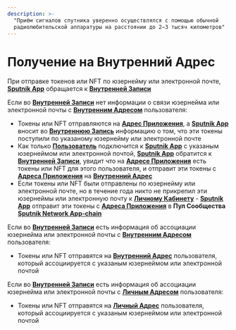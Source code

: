 ```yaml
---
description: >-
  "Приём сигналов спутника уверенно осуществлялся с помощью обычной
  радиолюбительской аппаратуры на расстоянии до 2—3 тысяч километров"
---
```


# Получение на Внутренний Адрес

При отправке токенов или NFT по юзернейму или электронной почте, [**Sputnik App**](../) обращается к [**Внутренней Записи**](vnutrennyaya-zapis.md)

Если во [**Внутренней Записи**](vnutrennyaya-zapis.md) нет информации о связи юзернейма или электронной почты с [**Внутренним Адресом**](../../slovar-terminov-i-skhema/vnutrennii-adres.md) пользователя:

* Токены или NFT отправляются на [**Адрес Приложения**](../../slovar-terminov-i-skhema/adres-prilozheniya.md), а [**Sputnik App**](../) вносит во [**Внутреннюю Запись**](vnutrennyaya-zapis.md) информацию о том, что эти токены поступили по указаному юзернейму или электронной почте
* Как только [**Пользователь**](../../slovar-terminov-i-skhema/polzovatel.md) подключится к [**Sputnik App**](../) с указаным юзернеймом или электронной почтой, [**Sputnik App**](../) обратится к [**Внутренней Записи**](vnutrennyaya-zapis.md), увидит что на [**Адресе Приложения**](../../slovar-terminov-i-skhema/adres-prilozheniya.md) есть токены или NFT для этого пользователя, и отправит эти токены с [**Адреса Приложения**](../../slovar-terminov-i-skhema/adres-prilozheniya.md) на [**Внутренний Адрес**](../../slovar-terminov-i-skhema/vnutrennii-adres.md)
* Если токены или NFT были отправлены по юзернейму или электронной почте, но в течение года никто не прикрепил эти юзернеймы или электронную почту к [**Личному Кабинету**](../lichnyi-kabinet.md) - [**Sputnik App**](../) отправит эти токены с [**Адреса Приложения**](../../slovar-terminov-i-skhema/adres-prilozheniya.md) в **Пул Сообщества** [**Sputnik Network App-chain**](../../sputnik-network-app-chain/)

Если во [**Внутренней Записи**](vnutrennyaya-zapis.md) есть информация об ассоциации юзернейма или электронной почты с [**Внутренним Адресом**](../../slovar-terminov-i-skhema/vnutrennii-adres.md) пользователя:

* Токены или NFT отправятся на [**Внутренний Адрес**](../../slovar-terminov-i-skhema/vnutrennii-adres.md) пользователя, который ассоциируется с указаным юзернеймом или электронной почтой

Если во [**Внутренней Записи**](vnutrennyaya-zapis.md) есть информация об ассоциации юзернейма или электронной почты с [**Личным Адресом**](../../slovar-terminov-i-skhema/lichnyi-adres.md) пользователя:

* Токены или NFT отправятся на [**Личный Адрес**](../../slovar-terminov-i-skhema/lichnyi-adres.md) пользователя, который ассоциируется с указаным юзернеймом или электронной почтой
